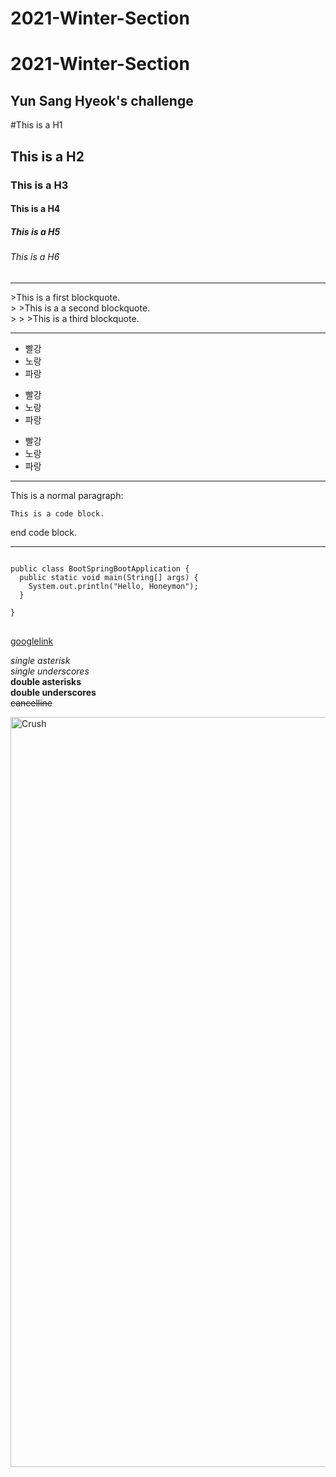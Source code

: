 # 2021-Winter-Section
2021-Winter-Section
====================
Yun Sang Hyeok's challenge
------------------------------

#This is a H1
## This is a H2
### This is a H3
#### This is a H4
##### This is a H5
###### This is a H6

<hr />
>This is a first blockquote.<br/>
> >This is a a second blockquote.<br/>
> > >This is a third blockquote.<br/>

<hr />

* 빨강
* 노랑
* 파랑

- 빨강
- 노랑
- 파랑
    
+ 빨강
+ 노랑
+ 파랑


<hr />

This is a normal paragraph:

    This is a code block.

end code block.


<hr />

<pre>
<code>
public class BootSpringBootApplication {
  public static void main(String[] args) {
    System.out.println("Hello, Honeymon");
  }

}
</code>
</pre>

[googlelink](https://google.com, "Go google")

*single asterisk*   
_single underscores_    
**double asterisks**    
__double underscores__   
~~cancelline~~   

<img src="https://pbs.twimg.com/media/Eb_YLgLVAAATEry.jpg" width="956px" height="1200px" title="Crush" alt="Crush"></img><br/>



